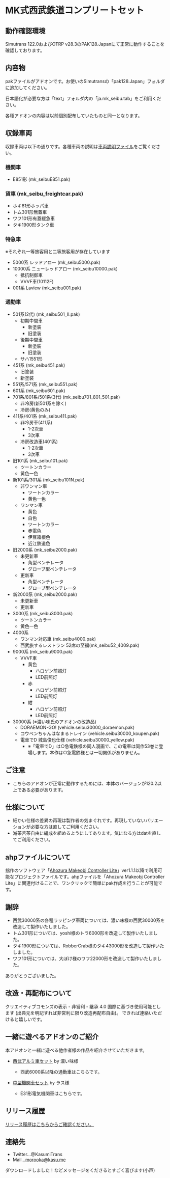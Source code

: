# MK式西武鉄道コンプリートセット

## 動作確認環境
Simutrans 122.0およびOTRP v28.3のPAK128.Japanにて正常に動作することを確認しております。


## 内容物

pakファイルがアドオンです。お使いのSimutransの「pak128.Japan」フォルダに追加してください。

日本語化が必要な方は「text」フォルダ内の「ja.mk_seibu.tab」をご利用ください。

各種アドオンの内容は以前個別配布していたものと同一となります。

## 収録車両
収録車両は以下の通りです。各種車両の説明は[車両説明ファイル](/車両説明.md)をご覧ください。

### 機関車
- E851形 (mk_seibuE851.pak)

### 貨車 (mk_seibu_freightcar.pak)
- ホキ81形ホッパ車
- トム301形無蓋車
- ワフ101形有蓋緩急車
- タキ1900形タンク車

### 特急車
※それぞれ一等旅客用と二等旅客用が存在しています
- 5000系 レッドアロー (mk_seibu5000.pak)
- 10000系 ニューレッドアロー (mk_seibu10000.pak)
  - 抵抗制御車
  - VVVF車(10112F)
- 001系 Laview (mk_seibu001.pak)

### 通勤車
- 501系(2代) (mk_seibu501_II.pak)
  - 初期中間車
    - 新塗装
    - 旧塗装
  - 後期中間車
    - 新塗装
    - 旧塗装
  - サハ1551形
- 451系 (mk_seibu451.pak)
  - 旧塗装
  - 新塗装
- 551系/571系 (mk_seibu551.pak)
- 601系 (mk_seibu601.pak)
- 701系/801系/501系(3代) (mk_seibu701_801_501.pak)
  - 非冷房(新501系を除く)
  - 冷房(黄色のみ)
- 411系/401系 (mk_seibu411.pak)
  - 非冷房車(411系)
    - 1-2次車
    - 3次車
  - 冷房改造車(401系)
    - 1-2次車
    - 3次車
- 旧101系 (mk_seibu101.pak)
  - ツートンカラー
  - 黄色一色
- 新101系/301系 (mk_seibu101N.pak)
  - 非ワンマン車
    - ツートンカラー
    - 黄色一色
  - ワンマン車
    - 黄色
    - 白色
    - ツートンカラー
    - 赤電色
    - 伊豆箱根色
    - 近江鉄道色
- 旧2000系 (mk_seibu2000.pak)
  - 未更新車
    - 角型ベンチレータ
    - グローブ型ベンチレータ
  - 更新車
    - 角型ベンチレータ
    - グローブ型ベンチレータ
- 新2000系 (mk_seibu2000.pak)
  - 未更新車
  - 更新車
- 3000系 (mk_seibu3000.pak)
  - ツートンカラー
  - 黄色一色
- 4000系
  - ワンマン対応車 (mk_seibu4000.pak)
  - 西武旅するレストラン 52席の至福(mk_seibu52_4009.pak)
- 9000系 (mk_seibu9000.pak)
  - VVVF車
    - 黄色
      - ハロゲン前照灯
      - LED前照灯
    - 赤
      - ハロゲン前照灯
      - LED前照灯
    - 紺
      - ハロゲン前照灯
      - LED前照灯
- 30000系 (※濃い味氏のアドオンの改造品)
  - DORAEMON-GO! (vehicle.seibu30000_doraemon.pak)
  - コウペンちゃんはなまるトレイン (vehicle.seibu30000_koupen.pak)
  - 電車でD 城島俊也仕様 (vehicle.seibu30000_yellow.pak)
    - ※「電車でD」は○急電鉄様の同人漫画で、この電車は同作53巻に登場します。本作は○急電鉄様とは一切関係がありません。

## ご注意

- こちらのアドオンが正常に動作するためには、本体のバージョンが120.2以上である必要があります。


## 仕様について

- 細かい仕様の差異の再現は製作者の気まぐれです。再現していないバリエーションが必要な方は直してご利用ください。
- 滅茶苦茶自由に編成を組めるようにしてあります。気になる方はdatを直してご利用ください。


## ahpファイルについて

拙作のソフトウェア「[Ahozura Makeobj Controller Lite](https://ahozura.kasu.me/portal/?p=1045)」ver1.1.1以降で利用可能なプロジェクトファイルです。ahpファイルを「Ahozura Makeobj Controller Lite」に関連付けることで、ワンクリックで簡単にpak作成を行うことが可能です。


## 謝辞
- 西武30000系の各種ラッピング車両については、濃い味様の西武30000系を改造して製作いたしました。
- トム301形については、yoshi様のトラ6000形を改造して製作いたしました。
- タキ1900形については、RobberCrab様のタキ43000形を改造して製作いたしました。
- ワフ101形については、大ぼけ様のワフ22000形を改造して製作いたしました。

ありがとうございました。


## 改造・再配布について

クリエイティブコモンズの表示 - 非営利 - 継承 4.0 国際に基づき使用可能とします (出典元を明記すれば非営利に限り改造再配布自由)。
できれば連絡いただけると嬉しいです。


## 一緒に遊べるアドオンのご紹介

本アドオンと一緒に遊べる他作者様の作品を紹介させていただきます。

- [西武アルミ車セット](https://wikiwiki.jp/twitrans/addon/pak128.japan/train24#no5)
by 濃い味様 
  - 西武6000系以降の通勤車はこちらです。

- [中型機関車セット](https://japanese.simutrans.com/index.php?Addon128Japan%2F%B5%A1%B4%D8%BC%D6#content_1_3) by ラス様 
  - E31形電気機関車はこちらです。

## リリース履歴
[リリース履歴はこちらからご確認ください。](https://github.com/kasu-me/Simutrans-Pak128Japan-MK-Seibu-Complete/releases)

## 連絡先

- Twitter…@KasumiTrans
- Mail…morooka@kasu.me

ダウンロードしました！などメッセージをくださるとすごく喜びます(小声)